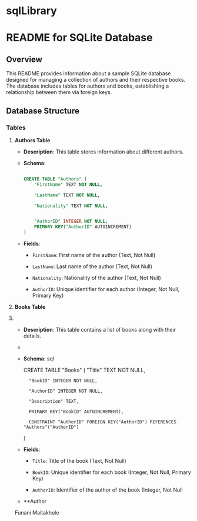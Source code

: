 # sqlLibrary
# README for SQLite Database

## Overview
This README provides information about a sample SQLite database designed for managing a collection of authors and their respective books. The database includes tables for authors and books, establishing a relationship between them via foreign keys.

## Database Structure

### Tables

1. **Authors Table**
   
    - **Description**: This table stores information about different authors.
      
    - **Schema**:
      
        ```sql

        CREATE TABLE "Authors" (
            "FirstName" TEXT NOT NULL,
        
            "LastName" TEXT NOT NULL,
        
            "Nationality" TEXT NOT NULL,

        
            "AuthorID" INTEGER NOT NULL,
            PRIMARY KEY("AuthorID" AUTOINCREMENT)
        )
  
    - **Fields**:
        - `FirstName`: First name of the author (Text, Not Null)
          
        - `LastName`: Last name of the author (Text, Not Null)
          
        - `Nationality`: Nationality of the author (Text, Not Null)
          
        - `AuthorID`: Unique identifier for each author (Integer, Not Null, Primary Key)

3. **Books Table**
4. 
    - **Description**: This table contains a list of books along with their details.
    - 
    - **Schema**:
        sql
      
        CREATE TABLE "Books" (
            "Title" TEXT NOT NULL,
  
            "BookID" INTEGER NOT NULL,
      
            "AuthorID" INTEGER NOT NULL,
      
            "Description" TEXT,
      
            PRIMARY KEY("BookID" AUTOINCREMENT),
      
            CONSTRAINT "AuthorID" FOREIGN KEY("AuthorID") REFERENCES "Authors"("AuthorID")
        )
      
    - **Fields**:
        - `Title`: Title of the book (Text, Not Null)
          
        - `BookID`: Unique identifier for each book (Integer, Not Null, Primary Key)
          
        - `AuthorID`: Identifier of the author of the book (Integer, Not Null

    - **Author
   
   Funani Maitakhole
   
